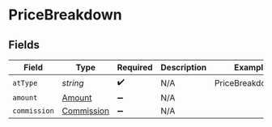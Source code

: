 # PriceBreakdown


## Fields

| Field                                           | Type                                            | Required                                        | Description                                     | Example                                         |
| ----------------------------------------------- | ----------------------------------------------- | ----------------------------------------------- | ----------------------------------------------- | ----------------------------------------------- |
| `atType`                                        | *string*                                        | :heavy_check_mark:                              | N/A                                             | PriceBreakdownAir                               |
| `amount`                                        | [Amount](../../models/shared/amount.md)         | :heavy_minus_sign:                              | N/A                                             |                                                 |
| `commission`                                    | [Commission](../../models/shared/commission.md) | :heavy_minus_sign:                              | N/A                                             |                                                 |